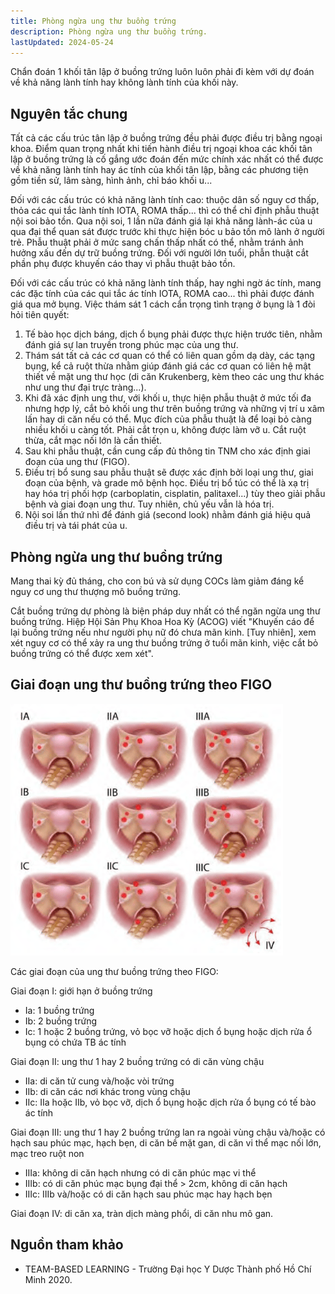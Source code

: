 ```yaml
---
title: Phòng ngừa ung thư buồng trứng
description: Phòng ngừa ung thư buồng trứng.
lastUpdated: 2024-05-24
---
```


Chẩn đoán 1 khối tân lập ở buồng trứng luôn luôn phải đi kèm với dự đoán về khả năng lành tính hay không lành tính của khối này.

## Nguyên tắc chung

Tất cả các cấu trúc tân lập ở buồng trứng đều phải được điều trị bằng ngoại khoa. Điểm quan trọng nhất khi tiến hành điều trị ngoại khoa các khối tân lập ở buồng trứng là cố gắng ước đoán đến mức chính xác nhất có thể được về khả năng lành tính hay ác tính của khối tân lập, bằng các phương tiện gồm tiền sử, lâm sàng, hình ảnh, chỉ báo khối u...

Đối với các cấu trúc có khả năng lành tính cao: thuộc dân số nguy cơ thấp, thỏa các qui tắc lành tính IOTA, ROMA thấp... thì có thể chỉ định phẫu thuật nội soi bảo tồn. Qua nội soi, 1 lần nữa đánh giá lại khả năng lành-ác của u qua đại thể quan sát được trước khi thực hiện bóc u bảo tồn mô lành ở người trẻ. Phẫu thuật phải ở mức sang chấn thấp nhất có thể, nhằm tránh ảnh hưởng xấu đến dự trữ buồng trứng. Đối với người lớn tuổi, phẫn thuật cắt phần phụ được khuyến cáo thay vì phẫu thuật bảo tồn.

Đối với các cấu trúc có khả năng lành tính thấp, hay nghi ngờ ác tính, mang các đặc tính của các qui tắc ác tính IOTA, ROMA cao... thì phải được đánh giá qua mở bụng. Việc thám sát 1 cách cẩn trọng tình trạng ở bụng là 1 đòi hỏi tiên quyết:

1. Tế bào học dịch báng, dịch ổ bụng phải được thực hiện trước tiên, nhằm đánh giá sự lan truyền trong phúc mạc của ung thư.
2. Thám sát tất cả các cơ quan có thể có liên quan gồm dạ dày, các tạng bụng, kể cả ruột thừa nhằm giúp đánh giá các cơ quan có liên hệ mật thiết về mặt ung thư học (di căn Krukenberg, kèm theo các ung thư khác như ung thư đại trực tràng...).
3. Khi đã xác định ung thư, với khối u, thực hiện phẫu thuật ở mức tối đa nhưng hợp lý, cắt bỏ khối ung thư trên buồng trứng và những vị trí u xâm lấn hay di căn nếu có thể. Mục đích của phẫu thuật là để loại bỏ càng nhiều khối u càng tốt. Phải cắt trọn u, không được làm vỡ u. Cắt ruột thừa, cắt mạc nối lớn là cần thiết.
4. Sau khi phẫu thuật, cần cung cấp đủ thông tin TNM cho xác định giai đoạn của ung thư (FIGO).
5. Điều trị bổ sung sau phẫu thuật sẽ được xác định bởi loại ung thư, giai đoạn của bệnh, và grade mô bệnh học. Điều trị bổ túc có thể là xạ trị hay hóa trị phối hợp (carboplatin, cisplatin, palitaxel...) tùy theo giải phẫu bệnh và giai đoạn ung thư. Tuy nhiên, chủ yếu vẫn là hóa trị.
6. Nội soi lần thứ nhì để đánh giá (second look) nhằm đánh giá hiệu quả điều trị và tái phát của u.

## Phòng ngừa ung thư buồng trứng

Mang thai kỳ đủ tháng, cho con bú và sử dụng COCs làm giảm đáng kể nguy cơ ung thư thượng mô buồng trứng.

Cắt buồng trứng dự phòng là biện pháp duy nhất có thể ngăn ngừa ung thư buồng trứng. Hiệp Hội Sản Phụ Khoa Hoa Kỳ (ACOG) viết "Khuyến cáo để lại buồng trứng nếu như người phụ nữ đó chưa mãn kinh. [Tuy nhiên], xem xét nguy cơ có thể xảy ra ung thư buồng trứng ở tuổi mãn kinh, việc cắt bỏ buồng trứng có thể được xem xét".

## Giai đoạn ung thư buồng trứng theo FIGO

![Phân loại giai đoạn ung thư buồng trứng theo FIGO](../../../assets/phu-khoa/phong-ngua-ung-thu-buong-trung/giai-doan-ung-thu-buong-trung-theo-figo.png)

Các giai đoạn của ung thư buồng trứng theo FIGO:

Giai đoạn I: giới hạn ở buồng trứng

- Ia: 1 buồng trứng
- Ib: 2 buồng trứng
- Ic: 1 hoặc 2 buồng trứng, vỏ bọc vỡ hoặc dịch ổ bụng hoặc dịch rửa ổ bụng có chứa TB ác tính

Giai đoạn II: ung thư 1 hay 2 buồng trứng có di căn vùng chậu

- IIa: di căn tử cung và/hoặc vòi trứng
- IIb: di căn các nơi khác trong vùng chậu
- IIc: IIa hoặc IIb, vỏ bọc vỡ, dịch ổ bụng hoặc dịch rửa ổ bụng có tế bào ác tính

Giai đoạn III: ung thư 1 hay 2 buồng trứng lan ra ngoài vùng chậu và/hoặc có hạch sau phúc mạc, hạch bẹn, di căn bề mặt gan, di căn vi thể mạc nối lớn, mạc treo ruột non

- IIIa: không di căn hạch nhưng có di căn phúc mạc vi thể
- IIIb: có di căn phúc mạc bụng đại thể > 2cm, không di căn hạch
- IIIc: IIIb và/hoặc có di căn hạch sau phúc mạc hay hạch bẹn

Giai đoạn IV: di căn xa, tràn dịch màng phổi, di căn nhu mô gan.

## Nguồn tham khảo

- TEAM-BASED LEARNING - Trường Đại học Y Dược Thành phố Hồ Chí Minh 2020.

